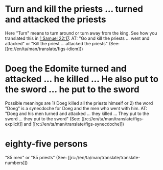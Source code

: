 # Turn and kill the priests ... turned and attacked the priests

Here "Turn" means to turn around or turn away from the king. See how you translated this in [1 Samuel 22:17](./16.md). AT: "Go and kill the priests ... went and attacked" or "Kill the priest ... attacked the priests" (See: [[rc://en/ta/man/translate/figs-idiom]])

# Doeg the Edomite turned and attacked ... he killed ... He also put to the sword ... he put to the sword

Possible meanings are 1) Doeg killed all the priests himself or 2) the word "Doeg" is a synecdoche for Doeg and the men who went with him. AT: "Doeg and his men turned and attacked ... they killed ... They put to the sword ... they put to the sword" (See: [[rc://en/ta/man/translate/figs-explicit]] and [[rc://en/ta/man/translate/figs-synecdoche]])

# eighty-five persons

"85 men" or "85 priests" (See: [[rc://en/ta/man/translate/translate-numbers]])

